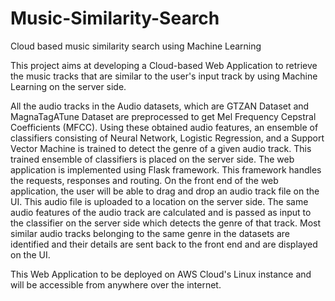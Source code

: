 # Music-Similarity-Search
Cloud based music similarity search using Machine Learning

This project aims at developing a Cloud-based Web Application to retrieve the music tracks that are similar to the user's input track by using Machine Learning on the server side.

All the audio tracks in the Audio datasets, which are GTZAN Dataset and MagnaTagATune Dataset are preprocessed to get Mel Frequency Cepstral Coefficients (MFCC). Using these obtained audio features, an ensemble of classifiers consisting of Neural Network, Logistic Regression, and a Support Vector Machine is trained to detect the genre of a given audio track. This trained ensemble of classifiers is placed on the server side. The web application is implemented using Flask framework. This framework handles the requests, responses and routing. On the front end of the web application, the user will be able to drag and drop an audio track file on the UI. This audio file is uploaded to a location on the server side. The same audio features of the audio track are calculated and is passed as input to the classifier on the server side which detects the genre of that track. Most similar audio tracks belonging to the same genre in the datasets are identified and their details are sent back to the front end and are displayed on the UI. 

This Web Application to be deployed on AWS Cloud's Linux instance and will be accessible from anywhere over the internet. 
